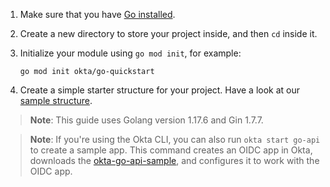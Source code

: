 1. Make sure that you have [Go installed](https://go.dev/dl/).

2. Create a new directory to store your project inside, and then `cd` inside it.

3. Initialize your module using `go mod init`, for example:

   ```shell
   go mod init okta/go-quickstart
   ```

4. Create a simple starter structure for your project. Have a look at our [sample structure](https://github.com/okta-samples/okta-go-api-sample).

> **Note**: This guide uses Golang version 1.17.6 and Gin 1.7.7.

> **Note**: If you're using the Okta CLI, you can also run `okta start go-api` to create a sample app. This command creates an OIDC app in Okta, downloads the [okta-go-api-sample](https://github.com/okta-samples/okta-go-api-sample), and configures it to work with the OIDC app.